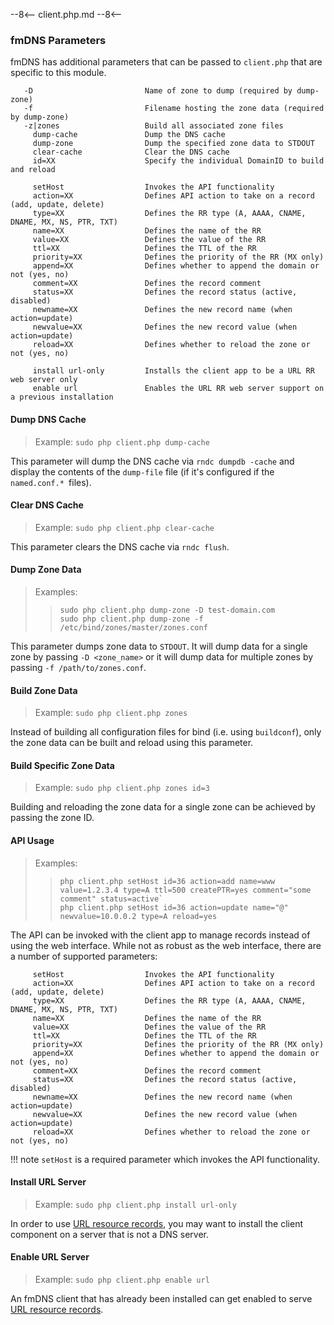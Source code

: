 --8<--
client.php.md
--8<--

### fmDNS Parameters
fmDNS has additional parameters that can be passed to `client.php` that are specific to this module.

```
   -D                         Name of zone to dump (required by dump-zone)
   -f                         Filename hosting the zone data (required by dump-zone)
   -z|zones                   Build all associated zone files
     dump-cache               Dump the DNS cache
     dump-zone                Dump the specified zone data to STDOUT
     clear-cache              Clear the DNS cache
     id=XX                    Specify the individual DomainID to build and reload
	 
     setHost                  Invokes the API functionality
     action=XX                Defines API action to take on a record (add, update, delete)
     type=XX                  Defines the RR type (A, AAAA, CNAME, DNAME, MX, NS, PTR, TXT)
     name=XX                  Defines the name of the RR
     value=XX                 Defines the value of the RR
     ttl=XX                   Defines the TTL of the RR
     priority=XX              Defines the priority of the RR (MX only)
     append=XX                Defines whether to append the domain or not (yes, no)
     comment=XX               Defines the record comment
     status=XX                Defines the record status (active, disabled)
     newname=XX               Defines the new record name (when action=update)
     newvalue=XX              Defines the new record value (when action=update)
     reload=XX                Defines whether to reload the zone or not (yes, no)

     install url-only         Installs the client app to be a URL RR web server only
     enable url               Enables the URL RR web server support on a previous installation
```

#### Dump DNS Cache
>Example: `sudo php client.php dump-cache`

This parameter will dump the DNS cache via `rndc dumpdb -cache` and display the contents of the `dump-file` file (if it's configured if the `named.conf.* `files).

#### Clear DNS Cache
>Example: `sudo php client.php clear-cache`

This parameter clears the DNS cache via `rndc flush`.

#### Dump Zone Data
>Examples:
>>```
>>sudo php client.php dump-zone -D test-domain.com
>>sudo php client.php dump-zone -f /etc/bind/zones/master/zones.conf
>>```

This parameter dumps zone data to `STDOUT`. It will dump data for a single zone by passing `-D <zone_name>` or it will dump data for multiple zones by passing `-f /path/to/zones.conf`.

#### Build Zone Data
>Example: `sudo php client.php zones`

Instead of building all configuration files for bind (i.e. using `buildconf`), only the zone data can be built and reload using this parameter.

#### Build Specific Zone Data
>Example: `sudo php client.php zones id=3`

Building and reloading the zone data for a single zone can be achieved by passing the zone ID.

#### API Usage
>Examples:
>>```
>>php client.php setHost id=36 action=add name=www value=1.2.3.4 type=A ttl=500 createPTR=yes comment="some comment" status=active`
>>php client.php setHost id=36 action=update name="@" newvalue=10.0.0.2 type=A reload=yes
>>```

The API can be invoked with the client app to manage records instead of using the web interface. While not as robust as the web interface, there are a number of supported parameters:

```
     setHost                  Invokes the API functionality
     action=XX                Defines API action to take on a record (add, update, delete)
     type=XX                  Defines the RR type (A, AAAA, CNAME, DNAME, MX, NS, PTR, TXT)
     name=XX                  Defines the name of the RR
     value=XX                 Defines the value of the RR
     ttl=XX                   Defines the TTL of the RR
     priority=XX              Defines the priority of the RR (MX only)
     append=XX                Defines whether to append the domain or not (yes, no)
     comment=XX               Defines the record comment
     status=XX                Defines the record status (active, disabled)
     newname=XX               Defines the new record name (when action=update)
     newvalue=XX              Defines the new record value (when action=update)
     reload=XX                Defines whether to reload the zone or not (yes, no)
```

!!! note
    `setHost` is a required parameter which invokes the API functionality.

#### Install URL Server
>Example: `sudo php client.php install url-only`

In order to use [URL resource records](./settings.md#define-url-rr-web-servers), you may want to install the client component on a server that is not a DNS server.

#### Enable URL Server
>Example: `sudo php client.php enable url`

An fmDNS client that has already been installed can get enabled to serve [URL resource records](./settings.md#define-url-rr-web-servers).

